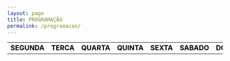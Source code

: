 ```yaml
---
layout: page
title: PROGRAMAÇÃO
permalink: /programacao/
---
```


<table class="days" style="width:100%">
  <tr>
    <td class="segunda" onclick="selectDay('segunda')">SEGUNDA</td>
    <td class="terca" onclick="selectDay('terca')">TERCA</td>
    <td class="quarta" onclick="selectDay('quarta')">QUARTA</td>
    <td class="quinta" onclick="selectDay('quinta')">QUINTA</td>
    <td class="sexta" onclick="selectDay('sexta')">SEXTA</td>
    <td class="sabado" onclick="selectDay('sabado')">SABADO</td>
    <td class="domingo" onclick="selectDay('domingo')">DOMINGO</td>
  </tr>
</table>

<div class="prog">
  <div class="segunda">
  <img src="/imagens/music-nonstop1.png" alt="MUSIC NONSTOP">
  <img src="/imagens/atarde.png" alt="A TARDE">
  <img src="/imagens/dancemusic.png" alt="DANCE MÚSIC">
  <img src="/imagens/musicnostop11.png" alt="MÚSIC NONSTOP">

  </div>
  <div class="terca">
  <img src="/imagens/music-nonstop1.png" alt="MÚSIC NONSTOP">
  <img src="/imagens/atarde.png" alt="A TARDE">
  <img src="/imagens/mixradioshow.png" alt="MIX RADIO SHOW">
  <img src="/imagens/musicnostop11.png" alt="MÚSIC NONSTOP">


  </div>
  <div class="quarta">
<img src="/imagens/music-nonstop1.png" alt="MUSIC NONSTOP">
<img src="/imagens/atarde.png" alt="A TARDE">
<img src="/imagens/musicnonstop22.png" alt="MÚSIC NONSTOP">



  </div>
  <div class="quinta">
<img src="/imagens/music-nonstop1.png" alt="MUSIC NONSTOP">
<img src="/imagens/atarde.png" alt="A TARDE">
<img src="/imagens/musicnonstop22.png" alt="MÚSIC NONSTOP">


  </div>
  <div class="sexta">
  <img src="/imagens/.png" alt="">
  <img src="/imagens/.png" alt="">
  <img src="/imagens/.png" alt="">

  </div>
  <div class="sabado">
  <img src="/imagens/.png" alt="">
  <img src="/imagens/.png" alt="">
  <img src="/imagens/.png" alt="">
  </div>
  <div class="domingo">
  <img src="/imagens/.png" alt="">
  <img src="/imagens/.png" alt="">
  <img src="/imagens/.png" alt="">
  </div>
</div>

<!-- nao mexer -->
<script>
  var allDays = document.querySelectorAll('.days tr td');
  var allProg = document.querySelectorAll('.prog div');
  function selectDay(day){
    var selectedDay = document.querySelector('.days tr td.'+day);
    var selectedProg = document.querySelector('.prog div.'+day);
    for (var i = 0; i < allDays.length; i++) {
      allDays[i].classList.remove('selected');
      allProg[i].classList.remove('selected');
    }
    selectedDay.classList.add('selected');
    selectedProg.classList.add('selected');
  }
  var today = new Date().getDay();
  var dayOfTheWeek = today === 0 ? 6 : today-1;
  allProg[dayOfTheWeek].classList.add('selected');
  allDays[dayOfTheWeek].classList.add('selected');
</script>
<style>
  .days tr td{
    border: 0;
    text-align: center;
    font-weight: bold;
    cursor: pointer;
    color: black;
    background-color: none;
  }
  .days tr td.selected{
    color: white;
    background-color: #0092ca;
  }
  .prog div{
    display: none;
  }
  .prog div.selected{
    display: block;
  }
</style>
<!-- nao mexer -->
